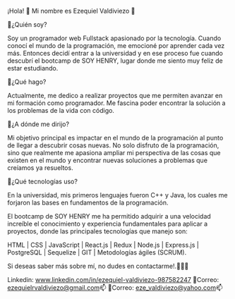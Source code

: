 
¡Hola! 👋 Mi nombre es Ezequiel Valdiviezo 🚀

🔵¿Quién soy?

Soy un programador web Fullstack apasionado por la tecnología. Cuando conocí el mundo de la programación, me emocioné por aprender cada vez más. Entonces decidí entrar a la universidad y en ese proceso fue cuando descubrí el bootcamp de SOY HENRY, lugar donde me siento muy feliz de estar estudiando.

🔵¿Qué hago?

Actualmente, me dedico a realizar proyectos que me permiten avanzar en mi formación como programador. Me fascina poder encontrar la solución a los problemas de la vida con código.

🔵¿A dónde me dirijo?

Mi objetivo principal es impactar en el mundo de la programación al punto de llegar a descubrir cosas nuevas. No solo disfruto de la programación, sino que realmente me apasiona ampliar mi perspectiva de las cosas que existen en el mundo y encontrar nuevas soluciones a problemas que creíamos ya resueltos.

🔵¿Qué tecnologías uso?

En la universidad, mis primeros lenguajes fueron C++ y Java, los cuales me forjaron las bases en fundamentos de la programación.

El bootcamp de SOY HENRY me ha permitido adquirir a una velocidad increíble el conocimiento y experiencia fundamentales para aplicar a proyectos, donde las principales tecnologías que manejo son:

HTML | CSS | JavaScript | React.js | Redux | Node.js | Express.js | PostgreSQL | Sequelize | GIT | Metodologías ágiles (SCRUM).

Si deseas saber más sobre mí, no dudes en contactarme!.🙋🏽‍♂️

Linkedin: www.linkedin.com/in/ezequiel-valdiviezo-987582247
📩Correo: ezequielrvaldiviezo@gmail.com📫
📩Correo: eze_valdiviezo@yahoo.com📫

